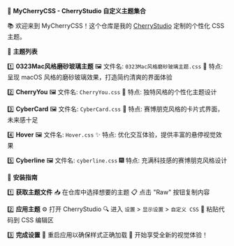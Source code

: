 🎨 **MyCherryCSS - CherryStudio 自定义主题集合** 

📚 欢迎来到 MyCherryCSS！这个仓库是我的 [CherryStudio](https://github.com/CherryHQ/cherry-studio) 定制的个性化 CSS 主题。

🎯 **主题列表**

1️⃣ **0323Mac风格磨砂玻璃主题**
   🖼️ 文件名: `0323Mac风格磨砂玻璃主题.css`
   💫 特点: 呈现 macOS 风格的磨砂玻璃效果，打造简约清爽的界面体验

2️⃣ **CherryYou**
   🖼️ 文件名: `CherryYou.css`
   🎐 特点: 独特风格的个性化主题设计

3️⃣ **CyberCard**
   🖼️ 文件名: `CyberCard.css`
   🌟 特点: 赛博朋克风格的卡片式界面，未来感十足

4️⃣ **Hover**
   🖼️ 文件名: `Hover.css`
   ✨ 特点: 优化交互体验，提供丰富的悬停视觉效果

5️⃣ **Cyberline**
   🖼️ 文件名: `cyberline.css`
   🎆 特点: 充满科技感的赛博朋克风格设计

🔧 **安装指南**

1️⃣ **获取主题文件**
   📥 在仓库中选择想要的主题
   📋 点击 "Raw" 按钮复制内容

2️⃣ **应用主题**
   ⚙️ 打开 CherryStudio
   🔍 进入 `设置` > `显示设置` > `自定义 CSS`
   📝 粘贴代码到 CSS 编辑区

3️⃣ **完成设置**
   🔄 重启应用以确保样式正确加载
   🎉 开始享受全新的视觉体验！
